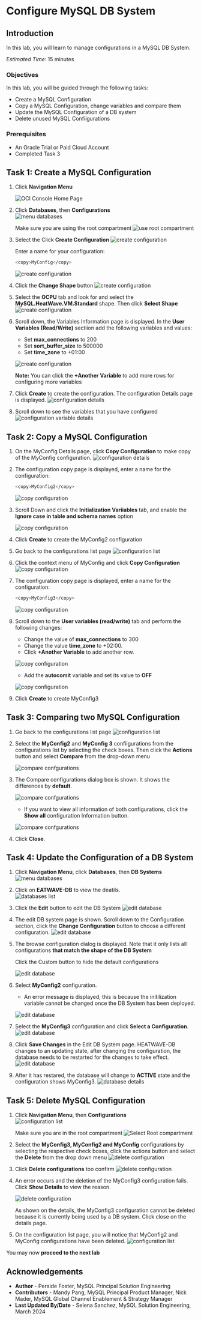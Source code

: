 # Configure MySQL DB System


## Introduction

In this lab, you will learn to manage configurations in a MySQL DB System.

_Estimated Time:_ 15 minutes


### Objectives

In this lab, you will be guided through the following tasks:

- Create a MySQL Configuration 
- Copy a MySQL Configuration, change variables and compare them
- Update the MySQL Configuration of a DB system
- Delete unused MySQL Confiigurations

### Prerequisites

- An Oracle Trial or Paid Cloud Account
- Completed Task 3


## Task 1: Create a MySQL Configuration

1. Click **Navigation Menu**

    ![OCI Console Home Page](./images/homepage.png "home page")

2. Click  **Databases**, then **Configurations**  
    ![menu databases](./images/menu-databases-configurations.png "menu databases configurations")

    Make sure you are using the root compartment
    ![use root compartment](./images/select-compartment.png "use root comparment")

3. Select the Click **Create Configuration**
    ![create configuration](./images/create-configuration-list.png " click create configuration")

    Enter a name for your configuration: 

    ```bash
    <copy>MyConfig</copy>
    ```
  
    ![create configuration](./images/create-configuration-name.png "configuration compartment")

    
4. Click the **Change Shape** button 
    ![create configuration](./images/create-configuration-shape-change.png "change configuration shape")
    
5. Select the **OCPU** tab and look for and select the **MySQL.HeatWave.VM.Standard** shape. Then click **Select Shape**
    ![create configuration](./images/create-configuration-shape-select.png "select configuration shape")

6. Scroll down, the Variables Information page is displayed. In the **User Variables (Read/Write)** sectiion add the following variables and values:

    * Set **max_connections** to 200
    * Set **sort\_buffer\_size** to 500000
    * Set **time\_zone** to +01:00

    ![create configuration](./images/create-configuration-add-variables.png "configuration add variables")

    **Note:** You can click the **+Another Variable** to add more rows for configuring more variables

7. Click **Create** to create the configuration. The configuration Details page is displayed. 
    ![configuration details](./images/configuration-details.png "new configuration details")

8. Scroll down to see the variables that you have configured
    ![configuration variable details](./images/configuration-variables.png "new configuration variables details")



## Task 2: Copy a MySQL Configuration

1. On the MyConfig Details page, click **Copy Configuration** to make copy of the MyConfig configuration. 
    ![configuration details](./images/configuration-copy.png "click copy configuration")

2. The configuration copy page is displayed, enter a name for the configuration:

    ```bash
    <copy>MyConfig2</copy>
    ```

    ![copy configuration](./images/copy-configuration-name.png " copy configuration name")

3. Scroll Down and click the **Initialization Variiables** tab, and enable the **Ignore case in table and schema names** option

    ![copy configuration](./images/copy-configuration-change-initialization.png "copy configuration add initiialization variable")

4. Click **Create** to create the MyConfig2 configuration

5. Go back to the configurations list page
    ![configuration list](./images/list-configuration.png "list of configurations")

6. Click the context menu of MyConfig and click **Copy Configuration**
    ![copy configuration](./images/copy-configuration-from-dropdown.png "copy configuration dropdown menu")

7. The configuration copy page is displayed, enter a name for the configuration:

    ```bash
    <copy>MyConfig3</copy>
    ```
    ![copy configuration](./images/copy3-configuration-name.png "copy configuration name")

8. Scroll down to the **User variables (read/write)** tab and perform the following changes:
    * Change the value of **max_connections** to 300
    * Change the value **time_zone** to +02:00. 
    * Click **+Another Variable** to add another row.

    ![copy configuration](./images/copy-configuration-change-variables.png "copy configuration change variables")

    *  Add the **autocomit** variable and set its value to **OFF** 

    ![copy configuration](./images/copy-configuration-add-variable.png "copy configuration add variable")

9. Click **Create** to create MyConfig3 



## Task 3: Comparing two MySQL Configuration

1. Go back to the configurations list page 
    ![configuration list](./images/list-configuration3.png "list of confiigurations")
    
2. Select the **MyConfig2** and **MyConfig 3** confiigurations from the configurations list by selecting the check boxes. 
    Then click the **Actions** button and select **Compare** from the drop-down menu

    ![compare confgurations](./images/compare-configurations.png "click compare configurations")

3. The Compare configurations dialog box is shown. It shows the differences by **default**. 

    ![compare confgurations](./images/compare-configurations-default.png "compare confgurations default")

    * If you want to view all information of both configurations, click the **Show all** configuration Information button. 
    
    ![compare confgurations](./images/compare-configurations-show-all.png "compare confgurations all")

4. Click **Close**. 

## Task 4: Update the Configuration of a DB System

1. Click **Navigation Menu**, click  **Databases**, then **DB Systems**  
    ![menu databases](./images/menu-dbsystems.png "menu databases dbsystem")

2. Click on **EATWAVE-DB** to view the deatils.  
    ![databases list](./images/list-dbsystem.png "list of dbsystem")

3. Click the **Edit** button to edit the DB System
    ![edit database](./images/edit-dbsystem.png "click edit database")

4. The edit DB system page is shown. Scroll down to the Configuration section, click the **Change Configuration** button to choose a different configuration.
    ![edit database](./images/dbsystem-change-configuration.png "change database configuration")

5. The browse configuration dialog is displayed. Note that it only lists all configurations **that match the shape of the DB System**
    
    Click the Custom button to hide the default configurations 

    ![edit database](./images/dbsystem-change-configuration-custom.png "edit database cnfiguration custom tab")

6. Select **MyConfig2** configuration. 
    * An error message is displayed, this is because the initilization variable cannot be changed once the DB System has been deployed. 

    ![edit database](./images/dbsystem-change-configuration-error.png "edit database error")
    
7. Select the **MyConfig3** configuration and click **Select a Configuration**. 
    ![edit database](./images/dbsystem-change-configuration-final.png "change database configuration")

8. Click **Save Changes** in the Edit DB System page. HEATWAVE-DB changes to an updating state, after changing the configuration, the database needs to be restarted for the changes to take effect. 
    ![edit database](./images/dbsystem-change-configuration-save-changes.png "edit database save changes")

9. After it has restared, the database will change to **ACTIVE** state and the configuration shows MyConfig3. 
    ![database details](./images/dbsystem-active.png "active database")


## Task 5: Delete MySQL Configuration

1. Click **Navigation Menu**, then **Configurations**  
    ![configuration list](./images/menu-databases-configurations.png "list of confiigurations")

    Make sure you are in the root compartment
    ![Select Root compartment](./images/select-compartment.png "use root comparment")

3. Select the **MyConfig3, MyConfig2 and MyConfig** configurations by selecting the respective check boxes, click the actions button and select the **Delete** from the drop down menu
    ![delete configuration](./images/delete-configurations.png "click delete configuration")

4. Click **Delete configurations** too confirm
    ![delete configuration](./images/delete-configurations-confirm.png "delete configuration")

5. An error occurs and the deletion of the MyConfig3 configuration fails. Click **Show Details** to view the reason. 

    ![delete configuration](./images/delete-configurations-error.png "delete configuration error")
    
    As shown on the details, the MyConfig3 configuration cannot be deleted because it is currently being used by a DB system.
    Click close on the details page. 

6. On the configuration list page, you will notice that MyConfig2 and MyConfig configurations have been deleted.
    ![configuration list](./images/list-configurations.png "list of configurations")


You may now **proceed to the next lab**

## Acknowledgements

- **Author** - Perside Foster, MySQL Principal Solution Engineering
- **Contributors** - Mandy Pang, MySQL Principal Product Manager,  Nick Mader, MySQL Global Channel Enablement & Strategy Manager
- **Last Updated By/Date** - Selena Sanchez, MySQL Solution Engineering, March 2024